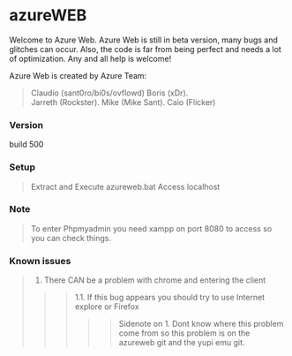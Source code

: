 # azureWEB

Welcome to Azure Web. Azure Web is still in beta version, many bugs and glitches can occur. Also, the code is far from being perfect and needs a lot of optimization. Any and all help is welcome!

Azure Web is created by Azure Team:
>Claudio (sant0ro/bi0s/ovflowd)
>Boris (xDr).  
>Jarreth (Rockster).
>Mike (Mike Sant).
>Caio (Flicker)

### Version
build 500

### Setup
>Extract and Execute azureweb.bat
>Access localhost

### Note
>To enter Phpmyadmin you need xampp on port 8080 to access so you can check things.


### Known issues
>1. There CAN be a problem with chrome and entering the client 
>>>1.1. If this bug appears you should try to use Internet explore or Firefox 
>>>>>Sidenote on 1. Dont know where this problem come from so this problem is on the azureweb git and the yupi emu git.